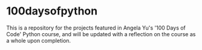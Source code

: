 ﻿# 100daysofpython
This is a repository for the projects featured in Angela Yu's '100 Days of Code' Python course, and will be updated with a reflection on the course as a whole upon completion.

